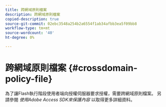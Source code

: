 ```yaml
---
title: 跨網域原則檔案
description: 跨網域原則檔案
copied-description: true
source-git-commit: 02ebc3548a254b2a6554f1ab34afbb3ea5f09bb8
workflow-type: tm+mt
source-wordcount: '40'
ht-degree: 0%

---
```


# 跨網域原則檔案 {#crossdomain-policy-file}

為了讓Flash執行階段使用者端向授權伺服器要求授權，需要跨網域原則檔案。 另請參閱 *使用Adobe Access SDK來保護內容* 以取得更多詳細資料。
